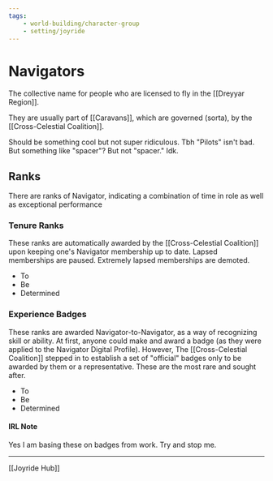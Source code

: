 ```yaml
---
tags:
    - world-building/character-group
    - setting/joyride
---
```

# Navigators

The collective name for people who are licensed to fly in the [[Dreyyar Region]].

They are usually part of [[Caravans]], which are governed (sorta), by the [[Cross-Celestial Coalition]].

Should be something cool but not super ridiculous. Tbh "Pilots" isn't bad. But something like "spacer"? But not "spacer." Idk.

## Ranks

There are ranks of Navigator, indicating a combination of time in role as well as exceptional performance

### Tenure Ranks

These ranks are automatically awarded by the [[Cross-Celestial Coalition]] upon keeping one's Navigator membership up to date. Lapsed memberships are paused. Extremely lapsed memberships are demoted.

- To
- Be
- Determined

### Experience Badges

These ranks are awarded Navigator-to-Navigator, as a way of recognizing skill or ability. At first, anyone could make and award a badge (as they were applied to the Navigator Digital Profile). However, The [[Cross-Celestial Coalition]] stepped in to establish a set of "official" badges only to be awarded by them or a representative. These are the most rare and sought after.

- To 
- Be
- Determined

#### IRL Note

Yes I am basing these on badges from work. Try and stop me.

---
[[Joyride Hub]]